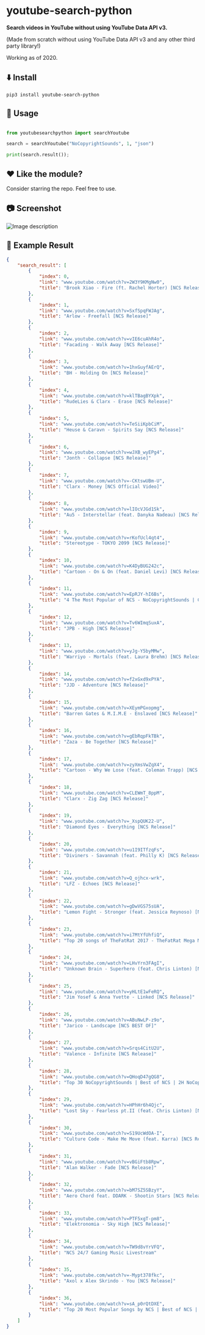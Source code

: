 # youtube-search-python


**Search videos in YouTube without using YouTube Data API v3.**


(Made from scratch without using YouTube Data API v3 and any other third party library!)


Working as of 2020.


## :arrow_down: Install


```pip3 install youtube-search-python```


## :triangular_ruler: Usage


```python

from youtubesearchpython import searchYoutube

search = searchYoutube("NoCopyrightSounds", 1, "json")

print(search.result());

```


## :heart: Like the module?


Consider starring the repo. Feel free to use.


## :camera: Screenshot


![Image description](https://github.com/HiteshKumarSaini/youtube-search-python/blob/master/youtube-search-python.PNG)


## :page_with_curl: Example Result


```json
{
    "search_result": [
        {
            "index": 0,
            "link": "www.youtube.com/watch?v=2W3Y9KMgNw0",
            "title": "Brook Xiao - Fire (ft. Rachel Horter) [NCS Release]"
        },
        {
            "index": 1,
            "link": "www.youtube.com/watch?v=SxfSpqFWJAg",
            "title": "Arlow - Freefall [NCS Release]"
        },
        {
            "index": 2,
            "link": "www.youtube.com/watch?v=vIE6cuAhR4o",
            "title": "Facading - Walk Away [NCS Release]"
        },
        {
            "index": 3,
            "link": "www.youtube.com/watch?v=1hxGuyfAErQ",
            "title": "BH - Holding On [NCS Release]"
        },
        {
            "index": 4,
            "link": "www.youtube.com/watch?v=klTBagBYXpk",
            "title": "RudeLies & Clarx - Erase [NCS Release]"
        },
        {
            "index": 5,
            "link": "www.youtube.com/watch?v=TeSiiKpbCiM",
            "title": "Heuse & Caravn - Spirits Say [NCS Release]"
        },
        {
            "index": 6,
            "link": "www.youtube.com/watch?v=wJXB_wyEPg4",
            "title": "Jonth - Collapse [NCS Release]"
        },
        {
            "index": 7,
            "link": "www.youtube.com/watch?v=-CKtswUBm-U",
            "title": "Clarx - Money [NCS Official Video]"
        },
        {
            "index": 8,
            "link": "www.youtube.com/watch?v=lIOcVJGd1Sk",
            "title": "Au5 - Interstellar (feat. Danyka Nadeau) [NCS Release]"
        },
        {
            "index": 9,
            "link": "www.youtube.com/watch?v=rKofUcl4qt4",
            "title": "Stereotype - TOKYO 2099 [NCS Release]"
        },
        {
            "index": 10,
            "link": "www.youtube.com/watch?v=K4DyBUG242c",
            "title": "Cartoon - On & On (feat. Daniel Levi) [NCS Release]"
        },
        {
            "index": 11,
            "link": "www.youtube.com/watch?v=EpRJY-hI6Bs",
            "title": "4 The Most Popular of NCS - NoCopyrightSounds | Cartoon | Disfigure | Electro-Light | Janji"
        },
        {
            "index": 12,
            "link": "www.youtube.com/watch?v=Tv6WImqSuxA",
            "title": "JPB - High [NCS Release]"
        },
        {
            "index": 13,
            "link": "www.youtube.com/watch?v=yJg-Y5byMMw",
            "title": "Warriyo - Mortals (feat. Laura Brehm) [NCS Release]"
        },
        {
            "index": 14,
            "link": "www.youtube.com/watch?v=f2xGxd9xPYA",
            "title": "JJD - Adventure [NCS Release]"
        },
        {
            "index": 15,
            "link": "www.youtube.com/watch?v=XEymPGxopmg",
            "title": "Barren Gates & M.I.M.E - Enslaved [NCS Release]"
        },
        {
            "index": 16,
            "link": "www.youtube.com/watch?v=gEbRqpFkTBk",
            "title": "Zaza - Be Together [NCS Release]"
        },
        {
            "index": 17,
            "link": "www.youtube.com/watch?v=zyXmsVwZqX4",
            "title": "Cartoon - Why We Lose (feat. Coleman Trapp) [NCS Release]"
        },
        {
            "index": 18,
            "link": "www.youtube.com/watch?v=CLEWmT_8ppM",
            "title": "Clarx - Zig Zag [NCS Release]"
        },
        {
            "index": 19,
            "link": "www.youtube.com/watch?v=_XspQUK22-U",
            "title": "Diamond Eyes - Everything [NCS Release]"
        },
        {
            "index": 20,
            "link": "www.youtube.com/watch?v=u1I9ITfzqFs",
            "title": "Diviners - Savannah (feat. Philly K) [NCS Release]"
        },
        {
            "index": 21,
            "link": "www.youtube.com/watch?v=Q_ojhcx-wrk",
            "title": "LFZ - Echoes [NCS Release]"
        },
        {
            "index": 22,
            "link": "www.youtube.com/watch?v=gDwVGS75sUA",
            "title": "Lemon Fight - Stronger (feat. Jessica Reynoso) [NCS Release]"
        },
        {
            "index": 23,
            "link": "www.youtube.com/watch?v=i7MtYfUhfiQ",
            "title": "Top 20 songs of TheFatRat 2017 - TheFatRat Mega Mix"
        },
        {
            "index": 24,
            "link": "www.youtube.com/watch?v=LHvYrn3FAgI",
            "title": "Unknown Brain - Superhero (feat. Chris Linton) [NCS Release]"
        },
        {
            "index": 25,
            "link": "www.youtube.com/watch?v=yHLtE1wFeRQ",
            "title": "Jim Yosef & Anna Yvette - Linked [NCS Release]"
        },
        {
            "index": 26,
            "link": "www.youtube.com/watch?v=ABuNwLP-z9o",
            "title": "Jarico - Landscape [NCS BEST OF]"
        },
        {
            "index": 27,
            "link": "www.youtube.com/watch?v=Srqs4CitU2U",
            "title": "Valence - Infinite [NCS Release]"
        },
        {
            "index": 28,
            "link": "www.youtube.com/watch?v=QHoqD47gQG8",
            "title": "Top 30 NoCopyrightSounds | Best of NCS | 2H NoCopyrightSounds | NCS : The Best of all time"
        },
        {
            "index": 29,
            "link": "www.youtube.com/watch?v=HPhHr6h4Qjc",
            "title": "Lost Sky - Fearless pt.II (feat. Chris Linton) [NCS Release]"
        },
        {
            "index": 30,
            "link": "www.youtube.com/watch?v=S19UcWdOA-I",
            "title": "Culture Code - Make Me Move (feat. Karra) [NCS Release]"
        },
        {
            "index": 31,
            "link": "www.youtube.com/watch?v=vBGiFtb8Rpw",
            "title": "Alan Walker - Fade [NCS Release]"
        },
        {
            "index": 32,
            "link": "www.youtube.com/watch?v=bM7SZ5SBzyY",
            "title": "Aero Chord feat. DDARK - Shootin Stars [NCS Release]"
        },
        {
            "index": 33,
            "link": "www.youtube.com/watch?v=PTF5xgT-pm8",
            "title": "Elektronomia - Sky High [NCS Release]"
        },
        {
            "index": 34,
            "link": "www.youtube.com/watch?v=TW9d8vYrVFQ",
            "title": "NCS 24/7 Gaming Music Livestream"
        },
        {
            "index": 35,
            "link": "www.youtube.com/watch?v=-Mypt378fkc",
            "title": "Axol x Alex Skrindo - You [NCS Release]"
        },
        {
            "index": 36,
            "link": "www.youtube.com/watch?v=sA_p0rQtDXE",
            "title": "Top 20 Most Popular Songs by NCS | Best of NCS | Most Viewed Songs"
        }
    ]
}
```